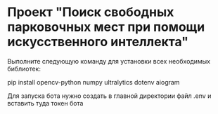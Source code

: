 # Проект "Поиск свободных парковочных мест при помощи искусственного интеллекта"

Выполните следующую команду для установки всех необходимых библиотек:

pip install opencv-python numpy ultralytics dotenv aiogram

Для запуска бота нужно создать в главной директории файл .env и вставить туда токен бота


